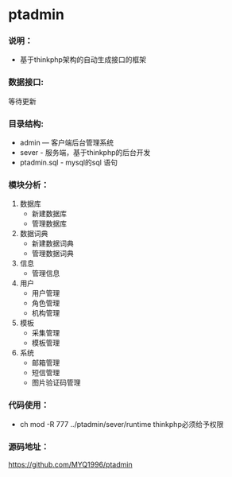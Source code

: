 # ptadmin

### 说明：

- 基于thinkphp架构的自动生成接口的框架

### 数据接口:

等待更新

### 目录结构:

- admin — 客户端后台管理系统
- sever - 服务端，基于thinkphp的后台开发
- ptadmin.sql - mysql的sql 语句

### 模块分析：
 1. 数据库
    - 新建数据库
    - 管理数据库
 2. 数据词典
    - 新建数据词典
    - 管理数据词典
 3. 信息
    - 管理信息  
 4. 用户
    - 用户管理
    - 角色管理
    - 机构管理
 5. 模板
    - 采集管理
    - 模板管理
 6. 系统
    - 邮箱管理
    - 短信管理
    - 图片验证码管理

### 代码使用：
- ch mod -R 777 ../ptadmin/sever/runtime thinkphp必须给予权限

### 源码地址：

https://github.com/MYQ1996/ptadmin


